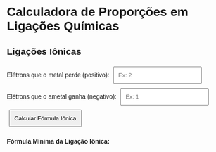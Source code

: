 <html lang="pt-BR">
<head>
    <meta charset="UTF-8">
    <meta name="viewport" content="width=device-width, initial-scale=1.0">
    <title>8Calculadora de Ligações Iônicas e Covalentes</title>
    <style>
        body {
            font-family: Arial, sans-serif;
            margin: 20px;
        }
        input, button {
            padding: 10px;
            margin: 5px;
        }
        .result {
            margin-top: 20px;
        }
    </style>
</head>
<body>
    <h1>Calculadora de Proporções em Ligações Químicas</h1>
    <h2>Ligações Iônicas</h2>
    <label for="eletronsMetal">Elétrons que o metal perde (positivo):</label>
    <input type="number" id="eletronsMetal" placeholder="Ex: 2" />
    <br>
    <label for="eletronsAmetal">Elétrons que o ametal ganha (negativo):</label>
    <input type="number" id="eletronsAmetal" placeholder="Ex: 1" />
    <br>
    <button onclick="calcularLigacaoIonica()">Calcular Fórmula Iônica</button>
    <div class="result">
        <p><strong>Fórmula Mínima da Ligação Iônica:</strong> <span id="formulaIonica"></span></p>
    </div>
    <script>
        function calcularLigacaoIonica() {
            const eletronsMetal = parseInt(document.getElementById('eletronsMetal').value);
            const eletronsAmetal = parseInt(document.getElementById('eletronsAmetal').value);
            if (isNaN(eletronsMetal) || isNaN(eletronsAmetal) || eletronsMetal <= 0 || eletronsAmetal <= 0) {
                alert("Por favor, insira números válidos para os elétrons.");
                return;
            }
            let proporcaoMetal = eletronsAmetal;
            let proporcaoAmetal = eletronsMetal;
            document.getElementById('formulaIonica').textContent = `M${proporcaoMetal}A${proporcaoAmetal}`;
        }
    </script>
</body>
</html>
